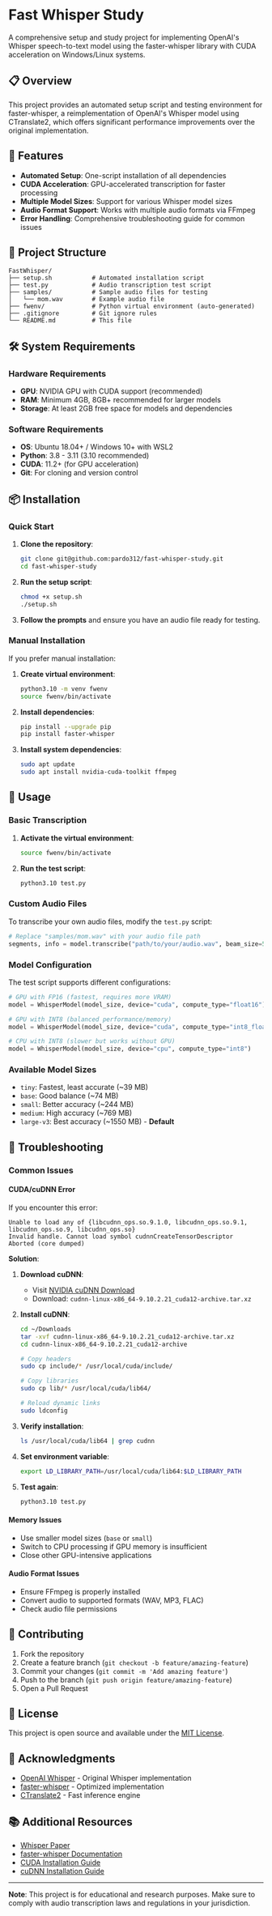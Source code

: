 # Fast Whisper Study

A comprehensive setup and study project for implementing OpenAI's Whisper speech-to-text model using the faster-whisper library with CUDA acceleration on Windows/Linux systems.

## 📋 Overview

This project provides an automated setup script and testing environment for faster-whisper, a reimplementation of OpenAI's Whisper model using CTranslate2, which offers significant performance improvements over the original implementation.

## 🚀 Features

- **Automated Setup**: One-script installation of all dependencies
- **CUDA Acceleration**: GPU-accelerated transcription for faster processing
- **Multiple Model Sizes**: Support for various Whisper model sizes
- **Audio Format Support**: Works with multiple audio formats via FFmpeg
- **Error Handling**: Comprehensive troubleshooting guide for common issues

## 📁 Project Structure

```
FastWhisper/
├── setup.sh           # Automated installation script
├── test.py            # Audio transcription test script
├── samples/           # Sample audio files for testing
│   └── mom.wav        # Example audio file
├── fwenv/             # Python virtual environment (auto-generated)
├── .gitignore         # Git ignore rules
└── README.md          # This file
```

## 🛠️ System Requirements

### Hardware Requirements
- **GPU**: NVIDIA GPU with CUDA support (recommended)
- **RAM**: Minimum 4GB, 8GB+ recommended for larger models
- **Storage**: At least 2GB free space for models and dependencies

### Software Requirements
- **OS**: Ubuntu 18.04+ / Windows 10+ with WSL2
- **Python**: 3.8 - 3.11 (3.10 recommended)
- **CUDA**: 11.2+ (for GPU acceleration)
- **Git**: For cloning and version control

## 📦 Installation

### Quick Start

1. **Clone the repository**:
   ```bash
   git clone git@github.com:pardo312/fast-whisper-study.git
   cd fast-whisper-study
   ```

2. **Run the setup script**:
   ```bash
   chmod +x setup.sh
   ./setup.sh
   ```

3. **Follow the prompts** and ensure you have an audio file ready for testing.

### Manual Installation

If you prefer manual installation:

1. **Create virtual environment**:
   ```bash
   python3.10 -m venv fwenv
   source fwenv/bin/activate
   ```

2. **Install dependencies**:
   ```bash
   pip install --upgrade pip
   pip install faster-whisper
   ```

3. **Install system dependencies**:
   ```bash
   sudo apt update
   sudo apt install nvidia-cuda-toolkit ffmpeg
   ```

## 🎯 Usage

### Basic Transcription

1. **Activate the virtual environment**:
   ```bash
   source fwenv/bin/activate
   ```

2. **Run the test script**:
   ```bash
   python3.10 test.py
   ```

### Custom Audio Files

To transcribe your own audio files, modify the `test.py` script:

```python
# Replace "samples/mom.wav" with your audio file path
segments, info = model.transcribe("path/to/your/audio.wav", beam_size=5)
```

### Model Configuration

The test script supports different configurations:

```python
# GPU with FP16 (fastest, requires more VRAM)
model = WhisperModel(model_size, device="cuda", compute_type="float16")

# GPU with INT8 (balanced performance/memory)
model = WhisperModel(model_size, device="cuda", compute_type="int8_float16")

# CPU with INT8 (slower but works without GPU)
model = WhisperModel(model_size, device="cpu", compute_type="int8")
```

### Available Model Sizes

- `tiny`: Fastest, least accurate (~39 MB)
- `base`: Good balance (~74 MB)
- `small`: Better accuracy (~244 MB)
- `medium`: High accuracy (~769 MB)
- `large-v3`: Best accuracy (~1550 MB) - **Default**

## 🔧 Troubleshooting

### Common Issues

#### CUDA/cuDNN Error
If you encounter this error:
```
Unable to load any of {libcudnn_ops.so.9.1.0, libcudnn_ops.so.9.1, libcudnn_ops.so.9, libcudnn_ops.so}
Invalid handle. Cannot load symbol cudnnCreateTensorDescriptor
Aborted (core dumped)
```

**Solution**:

1. **Download cuDNN**:
   - Visit [NVIDIA cuDNN Download](https://developer.nvidia.com/rdp/cudnn-download)
   - Download: `cudnn-linux-x86_64-9.10.2.21_cuda12-archive.tar.xz`

2. **Install cuDNN**:
   ```bash
   cd ~/Downloads
   tar -xvf cudnn-linux-x86_64-9.10.2.21_cuda12-archive.tar.xz
   cd cudnn-linux-x86_64-9.10.2.21_cuda12-archive
   
   # Copy headers
   sudo cp include/* /usr/local/cuda/include/
   
   # Copy libraries
   sudo cp lib/* /usr/local/cuda/lib64/
   
   # Reload dynamic links
   sudo ldconfig
   ```

3. **Verify installation**:
   ```bash
   ls /usr/local/cuda/lib64 | grep cudnn
   ```

4. **Set environment variable**:
   ```bash
   export LD_LIBRARY_PATH=/usr/local/cuda/lib64:$LD_LIBRARY_PATH
   ```

5. **Test again**:
   ```bash
   python3.10 test.py
   ```

#### Memory Issues
- Use smaller model sizes (`base` or `small`)
- Switch to CPU processing if GPU memory is insufficient
- Close other GPU-intensive applications

#### Audio Format Issues
- Ensure FFmpeg is properly installed
- Convert audio to supported formats (WAV, MP3, FLAC)
- Check audio file permissions

## 🤝 Contributing

1. Fork the repository
2. Create a feature branch (`git checkout -b feature/amazing-feature`)
3. Commit your changes (`git commit -m 'Add amazing feature'`)
4. Push to the branch (`git push origin feature/amazing-feature`)
5. Open a Pull Request

## 📄 License

This project is open source and available under the [MIT License](LICENSE).

## 🙏 Acknowledgments

- [OpenAI Whisper](https://github.com/openai/whisper) - Original Whisper implementation
- [faster-whisper](https://github.com/guillaumekln/faster-whisper) - Optimized implementation
- [CTranslate2](https://github.com/OpenNMT/CTranslate2) - Fast inference engine

## 📚 Additional Resources

- [Whisper Paper](https://arxiv.org/abs/2212.04356)
- [faster-whisper Documentation](https://github.com/guillaumekln/faster-whisper)
- [CUDA Installation Guide](https://docs.nvidia.com/cuda/cuda-installation-guide-linux/)
- [cuDNN Installation Guide](https://docs.nvidia.com/deeplearning/cudnn/install-guide/)

---

**Note**: This project is for educational and research purposes. Make sure to comply with audio transcription laws and regulations in your jurisdiction.
